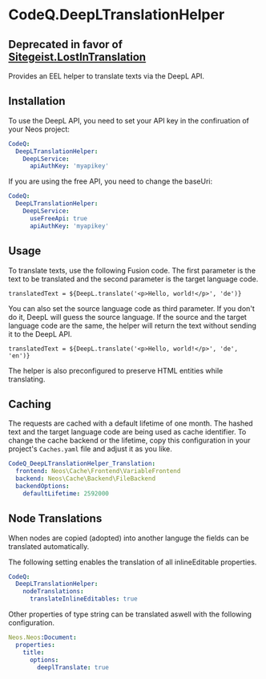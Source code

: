 # CodeQ.DeepLTranslationHelper

## Deprecated in favor of [Sitegeist.LostInTranslation](https://github.com/sitegeist/Sitegeist.LostInTranslation)

Provides an EEL helper to translate texts via the DeepL API.

## Installation

To use the DeepL API, you need to set your API key in the confiruation of your Neos project:

```yaml
CodeQ:
  DeepLTranslationHelper:
    DeepLService:
      apiAuthKey: 'myapikey'
```

If you are using the free API, you need to change the baseUri:

```yaml
CodeQ:
  DeepLTranslationHelper:
    DeepLService:
      useFreeApi: true
      apiAuthKey: 'myapikey'
```

## Usage

To translate texts, use the following Fusion code. The first parameter is the text to be translated and the second parameter is the target language code.

```neosfusion
translatedText = ${DeepL.translate('<p>Hello, world!</p>', 'de')}
```

You can also set the source language code as third parameter. If you don't do it, DeepL will guess the source language. If the source and the target language code are the same, the helper will return the text without sending it to the DeepL API.

```neosfusion
translatedText = ${DeepL.translate('<p>Hello, world!</p>', 'de', 'en')}
```

The helper is also preconfigured to preserve HTML entities while translating.

## Caching

The requests are cached with a default lifetime of one month. The hashed text and the target language code are being used as cache identifier. To change the cache backend or the lifetime, copy this configuration in your project's `Caches.yaml` file and adjust it as you like.

```yaml
CodeQ_DeepLTranslationHelper_Translation:
  frontend: Neos\Cache\Frontend\VariableFrontend
  backend: Neos\Cache\Backend\FileBackend
  backendOptions:
    defaultLifetime: 2592000
```


## Node Translations 

When nodes are copied (adopted) into another languge the fields can be translated automatically.

The following setting enables the translation of all inlineEditable properties. 

```yaml
CodeQ:
  DeepLTranslationHelper:
    nodeTranslations:
      translateInlineEditables: true
```

Other properties of type string can be translated aswell with the following configuration.

 ```yaml
Neos.Neos:Document:
   properties:
     title:
       options:
         deeplTranslate: true
```
